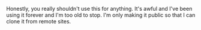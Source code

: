 Honestly, you really shouldn't use this for anything. It's awful and I've been using
it forever and I'm too old to stop. I'm only making it public so that I can clone it from remote sites.

